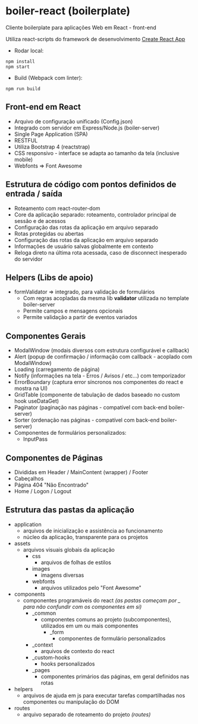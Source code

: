 # boiler-react (boilerplate)

Cliente boilerplate para aplicações Web em React - front-end

Utiliza react-scripts do framework de desenvolvimento [Create React App](https://github.com/facebook/create-react-app)

* Rodar local:
```
npm install
npm start
```

* Build (Webpack com linter):
```
npm run build
```

## Front-end em React
  - Arquivo de configuração unificado (Config.json)
  - Integrado com servidor em Express/Node.js (boiler-server)
  - Single Page Application (SPA)
  - RESTFUL
  - Utiliza Bootstrap 4 (reactstrap)
  - CSS responsivo - interface se adapta ao tamanho da tela (inclusive mobile)
  - Webfonts => Font Awesome

## Estrutura de código com pontos definidos de entrada / saída
  - Roteamento com react-router-dom
  - Core da aplicação separado: roteamento, controlador principal de sessão e de acessos
  - Configuração das rotas da aplicação em arquivo separado
  - Rotas protegidas ou abertas
  - Configuração das rotas da aplicação em arquivo separado
  - Informações de usuário salvas globalmente em contexto
  - Reloga direto na última rota acessada, caso de disconnect inesperado do servidor

## Helpers (Libs de apoio)
  - formValidator => integrado, para validação de formulários
    + Com regras acopladas da mesma lib **validator** utilizada no template boiler-server
    + Permite campos e mensagens opcionais
    + Permite validação a partir de eventos variados

## Componentes Gerais
  - ModalWindow (modais diversos com estrutura configurável e callback)
  - Alert (popup de confirmação / informação com callback - acoplado com ModalWindow)
  - Loading (carregamento de página)
  - Notify (informações na tela - Erros / Avisos / etc...) com temporizador
  - ErrorBoundary (captura error síncronos nos componentes do react e mostra na UI)
  - GridTable (componente de tabulação de dados baseado no custom hook useDataGet)
  - Paginator (paginação nas páginas - compatível com back-end boiler-server)
  - Sorter (ordenação nas páginas - compatível com back-end boiler-server)
  - Componentes de formulários personalizados:
    + InputPass

## Componentes de Páginas
  - Divididas em Header / MainContent (wrapper) / Footer
  - Cabeçalhos
  - Página 404 "Não Encontrado"
  - Home / Logon / Logout

## Estrutura das pastas da aplicação
  - application
    + arquivos de inicialização e assistência ao funcionamento
    + núcleo da aplicação, transparente para os projetos
  - assets
    + arquivos visuais globais da aplicação
      * css
        - arquivos de folhas de estilos
      * images
        - imagens diversas
      * webfonts
        - arquivos utilizados pelo "Font Awesome"
  - components
    + componentes programáveis do react _(as pastas começam por _ para não confundir com os componentes em si)_
      + _common
        * componentes comuns ao projeto (subcomponentes), utilizados em um ou mais componentes
          - _form
            + componentes de formulário personalizados
      + _context
        * arquivos de contexto do react
      + _custom-hooks
        * hooks personalizados
      + _pages
        * componentes primários das páginas, em geral definidos nas rotas
  - helpers
    + arquivos de ajuda em js para executar tarefas compartilhadas nos componentes ou manipulação do DOM
  - routes
    + arquivo separado de roteamento do projeto _(routes)_
